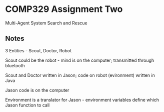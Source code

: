 # COMP329 Assignment Two
Multi-Agent System Search and Rescue

## Notes
3 Entities - Scout, Doctor, Robot

Scout could be the robot - mind is on the computer; transmitted through 
bluetooth

Scout and Doctor written in Jason; code on robot (evironment) written in Java

Jason code is on the computer

Environment is a translator for Jason - environment variables define which 
Jason function to call

